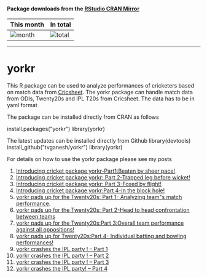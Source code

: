
#### Package downloads from the [RStudio CRAN Mirror](http://cran-logs.rstudio.com/)</b>

This month      | In total
--------------- | -----------
![month](http://cranlogs.r-pkg.org/badges/yorkr) | ![total](http://cranlogs.r-pkg.org/badges/grand-total/yorkr)

<hr>

# yorkr
This R package can be used to analyze performances of cricketers based on match data from [Cricsheet](http://www.cricsheet.org). The yorkr package can handle match data from ODIs, Twenty20s and IPL T20s from Cricsheet. The data has to be in yaml format

The package can be installed directly from CRAN as follows

install.packages("yorkr")
library(yorkr)

The latest updates can be installed directly from Github
library(devtools)
install_github("tvganesh/yorkr")
library(yorkr)

For details on how to use the yorkr package please see my posts

1. [Introducing cricket package yorkr-Part1:Beaten by sheer pace!](https://gigadom.wordpress.com/2016/04/02/introducing-cricket-package-yorkr-part-1-beaten-by-sheer-pace/). 
2. [Introducing cricket package yorkr: Part 2-Trapped leg before wicket!](https://gigadom.wordpress.com/2016/04/03/introducing-cricket-package-yorkr-part-2-trapped-leg-before-wicket/)
3. [Introducing cricket package yorkr: Part 3-Foxed by flight!](https://gigadom.wordpress.com/2016/04/07/introducing-cricket-package-yorkr-part-3-foxed-by-flight/)
4. [Introducing cricket package yorkr:Part 4-In the block hole!](https://gigadom.wordpress.com/2016/04/12/introducing-cricket-package-yorkrpart-4-in-the-block-hole/)
5. [yorkr pads up for the Twenty20s: Part 1- Analyzing team"s match performance](https://gigadom.wordpress.com/2016/04/16/yorkr-pads-up-for-the-twenty20s-part-1-analyzing-teams-match-performance/). 
6. [yorkr pads up for the Twenty20s: Part 2-Head to head confrontation between teams](https://gigadom.wordpress.com/2016/04/17/yorkr-pads-up-for-the-twenty20s-part-2-head-to-head-confrontation-between-teams/)
7. [yorkr pads up for the Twenty20s:Part 3:Overall team performance against all oppositions!](https://gigadom.wordpress.com/2016/04/17/yorkr-pads-up-for-the-twenty20spart-3overall-team-performance-against-all-oppositions/)
8. [yorkr pads up for Twenty20s:Part 4- Individual batting and bowling performances!](https://gigadom.wordpress.com/2016/04/17/yorkr-pads-up-for-twenty20spart-4-individual-batting-and-bowling-performances/)
9. [yorkr crashes the IPL party ! – Part 1](https://gigadom.wordpress.com/2016/04/19/yorkr-crashes-the-ipl-party-part-1/)
10. [yorkr crashes the IPL party ! – Part 2](https://gigadom.wordpress.com/2016/04/20/yorkr-crashes-the-ipl-party-part-2/)
11. [yorkr crashes the IPL party ! – Part 3](https://gigadom.wordpress.com/2016/04/21/yorkr-crashes-the-ipl-party-part-3/)
12. [yorkr crashes the IPL party! – Part 4](https://gigadom.wordpress.com/2016/04/22/yorkr-crashes-the-ipl-party-part-4/)
